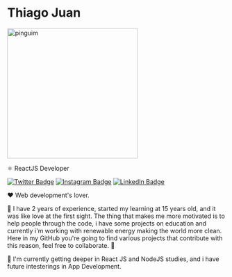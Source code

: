 # Thiago Juan

<img src="https://media0.giphy.com/media/8l98VVUTKPhbG/giphy.gif?cid=ecf05e478lnz7mpy9i3xkvjlymgeept8xw1n6weumb2jhv3r&rid=giphy.gif&ct=g" alt="pinguim" width="300"/>

⚛️ ReactJS Developer

[![Twitter Badge](https://img.shields.io/badge/-@tjuandev-00C2FF?style=flat-square&labelColor=0090BC&logo=twitter&logoColor=white&link=https://twitter.com/tjuandev)](https://twitter.com/tjuandev)
[![Instagram Badge](https://img.shields.io/badge/-@tjuan.dev-00C2FF?style=flat-square&labelColor=0090BC&logo=instagram&logoColor=white&link=https://www.instagram.com/tjuan.dev/)](https://www.instagram.com/tjuan.dev/) 
[![LinkedIn Badge](https://img.shields.io/badge/-ThiagoJuan-00C2FF?style=flat-square&labelColor=0090BC&logo=linkedin&logoColor=white&link=https://www.linkedin.com/in/thiago-juan/)](https://www.linkedin.com/in/thiago-juan/) 

❤️ Web development's lover.

🧍  I have 2 years of experience, started my learning at 15 years old, and it was like love at the first sight. The thing that makes me more motivated is to help people through the code, i have some projects on education and currently i'm working with renewable energy making the world more clean. Here in my GitHub you're going to find various projects that contribute with this reason, feel free to collaborate. 🚀

📖 I'm currently getting deeper in React JS and NodeJS studies, and i have future intesterings in App Development.


